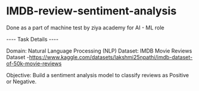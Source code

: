 # IMDB-review-sentiment-analysis

Done as a part of machine test by ziya academy for AI - ML role

----  Task Details  ----

Domain: Natural Language Processing (NLP)
Dataset: IMDB Movie Reviews Dataset -https://www.kaggle.com/datasets/lakshmi25npathi/imdb-dataset-of-50k-movie-reviews

Objective: Build a sentiment analysis model to classify reviews as Positive or Negative.

